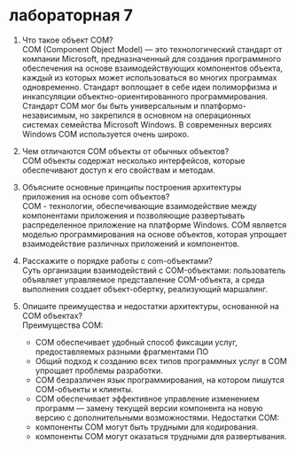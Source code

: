 # лабораторная 7

1. Что такое объект COM?  
   COM (Component Object Model) — это технологический стандарт от компании Microsoft, предназначенный для создания программного обеспечения на основе взаимодействующих компонентов объекта, каждый из которых может использоваться во многих программах одновременно. Стандарт воплощает в себе идеи полиморфизма и инкапсуляции объектно-ориентированного программирования. Стандарт COM мог бы быть универсальным и платформо-независимым, но закрепился в основном на операционных системах семейства Microsoft Windows. В современных версиях Windows COM используется очень широко.

2. Чем отличаются СОМ объекты от обычных объектов?  
   COM объекты содержат несколько интерфейсов, которые обеспечивают доступ к его свойствам и методам.

3. Объясните основные принципы построения архитектуры приложения на основе com объектов?  
   COM - технологии, обеспечивающие взаимодействие между компонентами приложения и позволяющие развертывать распределенное приложение на платформе Windows. COM является моделью программирования на основе объектов, которая упрощает взаимодействие различных приложений и компонентов.


4. Расскажите о порядке работы с com-объектами?  
   Суть организации взаимодействий с COM-объектами: пользователь объявляет управляемое представление COM-объекта, а среда выполнения создает объект-обертку, реализующий маршалинг.


5. Опишите преимущества и недостатки архитектуры, основанной на COM объектах?  
   Преимущества COM:
   - СОМ обеспечивает удобный способ фиксации услуг, предоставляемых разными фрагментами ПО 
   - Общий подход к созданию всех типов программных услуг в СОМ упрощает проблемы разработки.  
   - СОМ безразличен язык программирования, на котором пишутся СОМ-объекты и клиенты. 
   - СОМ обеспечивает эффективное управление изменением программ — замену текущей версии компонента на новую версию с дополнительными возможностями.
   Недостатки COM:
   - компоненты COM могут быть трудными для кодирования. 
   - компоненты COM могут оказаться трудными для развертывания.

